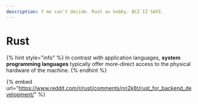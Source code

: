 ```yaml
---
description: f me can't decide. Rust as hobby. BCZ IZ SAFE.
---
```


# Rust

{% hint style="info" %}
In contrast with application languages, **system programming languages** typically offer more-direct access to the physical hardware of the machine.
{% endhint %}

{% embed url="https://www.reddit.com/r/rust/comments/nn2k6t/rust_for_backend_development/" %}
